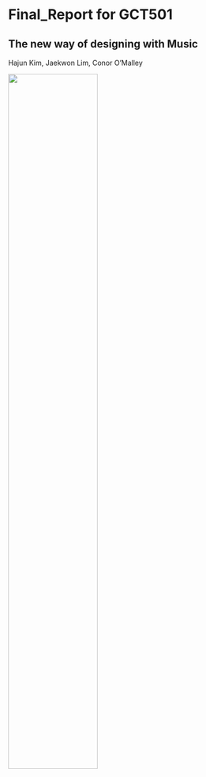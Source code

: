 Final_Report for GCT501  
===================
The new way of designing with Music  
------------
Hajun Kim, Jaekwon Lim, Conor O’Malley

<img src="https://user-images.githubusercontent.com/37058246/86720246-cb181280-c05f-11ea-8ce6-03dfd6bd09cb.png" width=60% height=60%>

